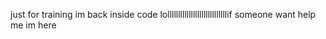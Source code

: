 just for training im back inside code  lollllllllllllllllllllllllllllif someone want help me im here
